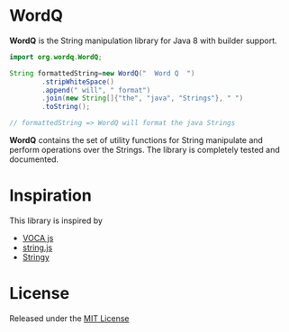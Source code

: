 # WordQ

**WordQ** is the String manipulation library for Java 8 with builder support.

```java
import org.wordq.WordQ;

String formattedString=new WordQ("  Word Q  ")
        .stripWhiteSpace()
        .append(" will", " format")
        .join(new String[]{"the", "java", "Strings"}, " ")
        .toString();

// formattedString => WordQ will format the java Strings
```

**WordQ** contains the set of utility functions for String manipulate and perform operations over the Strings. The library is completely tested and documented.
 
# Inspiration
This library is inspired by 
- [VOCA js](https://vocajs.com)
- [string.js](https://github.com/jprichardson/string.js)
- [Stringy](https://github.com/danielstjules/Stringy)

# License
Released under the [MIT License](https://github.com/vikneswaran20/wordq/blob/master/LICENSE)
